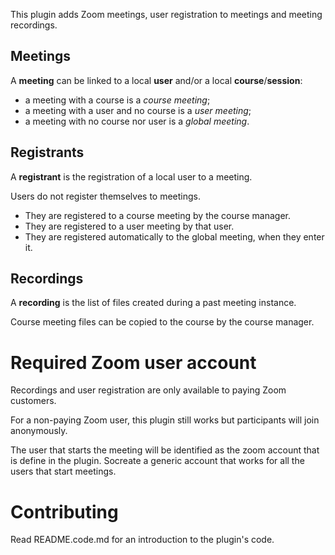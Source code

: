 This plugin adds Zoom meetings, user registration to meetings and meeting recordings.

## Meetings

A **meeting** can be linked to a local **user** and/or a local **course**/**session**:

  * a meeting with a course is a _course meeting_;
  * a meeting with a user and no course is a _user meeting_;
  * a meeting with no course nor user is a _global meeting_.

## Registrants

A **registrant** is the registration of a local user to a meeting.

Users do not register themselves to meetings.

* They are registered to a course meeting by the course manager.
* They are registered to a user meeting by that user.
* They are registered automatically to the global meeting, when they enter it.

## Recordings

A **recording** is the list of files created during a past meeting instance.

Course meeting files can be copied to the course by the course manager.

# Required Zoom user account

Recordings and user registration are only available to paying Zoom customers.

For a non-paying Zoom user, this plugin still works but participants will join anonymously.

The user that starts the meeting will be identified as the zoom account that is define in the plugin. Socreate a generic account that works for all the users that start meetings.

# Contributing

Read README.code.md for an introduction to the plugin's code.
